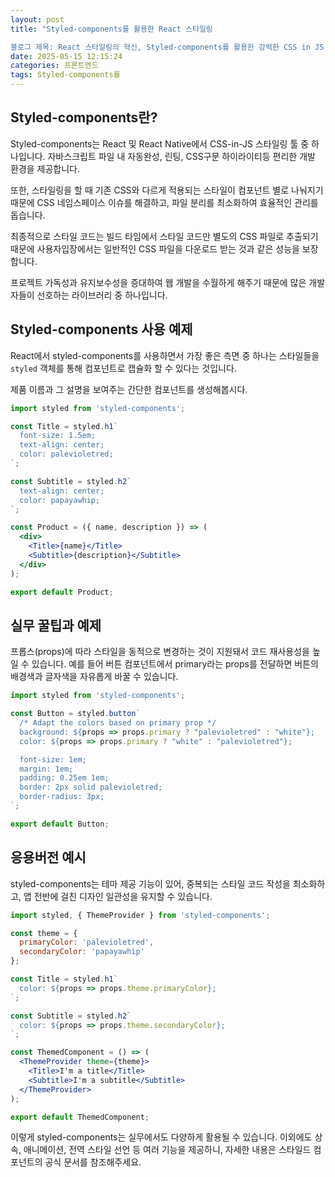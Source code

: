 ```yaml
---
layout: post
title: "Styled-components를 활용한 React 스타일링 

블로그 제목: React 스타일링의 혁신, Styled-components를 활용한 강력한 CSS in JS 기법 마스터하기"
date: 2025-05-15 12:15:24
categories: 프론트엔드
tags: Styled-components를
---
```


## Styled-components란?

Styled-components는 React 및 React Native에서 CSS-in-JS 스타일링 툴 중 하나입니다. 자바스크립트 파일 내 자동완성, 린팅, CSS구문 하이라이티등 편리한 개발 환경을 제공합니다. 

또한, 스타일링을 할 때 기존 CSS와 다르게 적용되는 스타일이 컴포넌트 별로 나눠지기 때문에 CSS 네임스페이스 이슈를 해결하고, 파일 분리를 최소화하여 효율적인 관리를 돕습니다.

최종적으로 스타일 코드는 빌드 타임에서 스타일 코드만 별도의 CSS 파일로 추출되기 때문에 사용자입장에서는 일반적인 CSS 파일을 다운로드 받는 것과 같은 성능을 보장합니다. 

프로젝트 가독성과 유지보수성을 증대하여 웹 개발을 수월하게 해주기 때문에 많은 개발자들이 선호하는 라이브러리 중 하나입니다.

## Styled-components 사용 예제

React에서 styled-components를 사용하면서 가장 좋은 측면 중 하나는 스타일들을 `styled` 객체를 통해 컴포넌트로 캡슐화 할 수 있다는 것입니다.

제품 이름과 그 설명을 보여주는 간단한 컴포넌트를 생성해봅시다.

```jsx
import styled from 'styled-components';

const Title = styled.h1`
  font-size: 1.5em;
  text-align: center;
  color: palevioletred;
`;

const Subtitle = styled.h2`
  text-align: center;
  color: papayawhip;
`;

const Product = ({ name, description }) => (
  <div>
    <Title>{name}</Title>
    <Subtitle>{description}</Subtitle>
  </div>
);

export default Product;
```

## 실무 꿀팁과 예제

프롭스(props)에 따라 스타일을 동적으로 변경하는 것이 지원돼서 코드 재사용성을 높일 수 있습니다. 예를 들어 버튼 컴포넌트에서 primary라는 props를 전달하면 버튼의 배경색과 글자색을 자유롭게 바꿀 수 있습니다.

```jsx
import styled from 'styled-components';

const Button = styled.button`
  /* Adapt the colors based on primary prop */
  background: ${props => props.primary ? "palevioletred" : "white"};
  color: ${props => props.primary ? "white" : "palevioletred"};

  font-size: 1em;
  margin: 1em;
  padding: 0.25em 1em;
  border: 2px solid palevioletred;
  border-radius: 3px;
`;

export default Button;
```

## 응용버전 예시

styled-components는 테마 제공 기능이 있어, 중복되는 스타일 코드 작성을 최소화하고, 앱 전반에 걸친 디자인 일관성을 유지할 수 있습니다.

```jsx
import styled, { ThemeProvider } from 'styled-components';

const theme = {
  primaryColor: 'palevioletred',
  secondaryColor: 'papayawhip'
};

const Title = styled.h1`
  color: ${props => props.theme.primaryColor};
`;

const Subtitle = styled.h2`
  color: ${props => props.theme.secondaryColor};
`;

const ThemedComponent = () => (
  <ThemeProvider theme={theme}>
    <Title>I'm a title</Title>
    <Subtitle>I'm a subtitle</Subtitle>
  </ThemeProvider>
);

export default ThemedComponent;
```

이렇게 styled-components는 실무에서도 다양하게 활용될 수 있습니다. 이외에도 상속, 애니메이션, 전역 스타일 선언 등 여러 기능을 제공하니, 자세한 내용은 스타일드 컴포넌트의 공식 문서를 참조해주세요.
